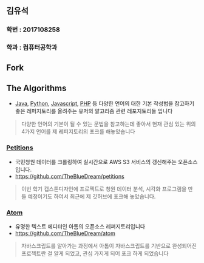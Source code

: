 
## 김유석

### 학번 : 2017108258

### 학과 : 컴퓨터공학과


## Fork


## The Algorithms

- [Java](https://github.com/TheBlueDream/Java), [Python](https://github.com/TheBlueDream/Python), [Javascript](https://github.com/TheBlueDream/Javascript), [PHP](https://github.com/TheBlueDream/PHP)  등 다양한 언어의 대한 기본 작성법을 참고하기 좋은  레퍼지토리를 올려주는 유저의 알고리즘 관련 레포지토리들 입니다

> 다양한 언어의 기본이 될 수 있는 문법을 참고하는데 좋아서 현재 관심 있는 위의 4가지 언어를 제 레퍼지토리의 포크를 해놓았습니다
> 

### [Petitions](https://github.com/TheBlueDream/petitions)

- 국민청원 데이터를 크롤링하여 실시간으로 AWS S3 서비스의 갱신해주는 오픈소스입니다.
- https://github.com/TheBlueDream/petitions

> 이번 학기 캡스톤디자인에 프로젝트로 청원 데이터 분석, 시각화 프로그램을 만들 예정이기도 하여서 최근에 제 깃허브에 포크해 놓았습니다.
> 

### [Atom](https://github.com/TheBlueDream/atom.git)

- 유명한 텍스트 에디터인 아톰의 오픈소스 레퍼지토리입니다
- https://github.com/TheBlueDream/atom

> 자바스크립트를 알아가는 과정에서 아톰이 자바스크립트를 기반으로 완성되어진 프로젝트란 걸 알게 되었고, 관심 가지게 되어 포크 하게 되었습니다
>